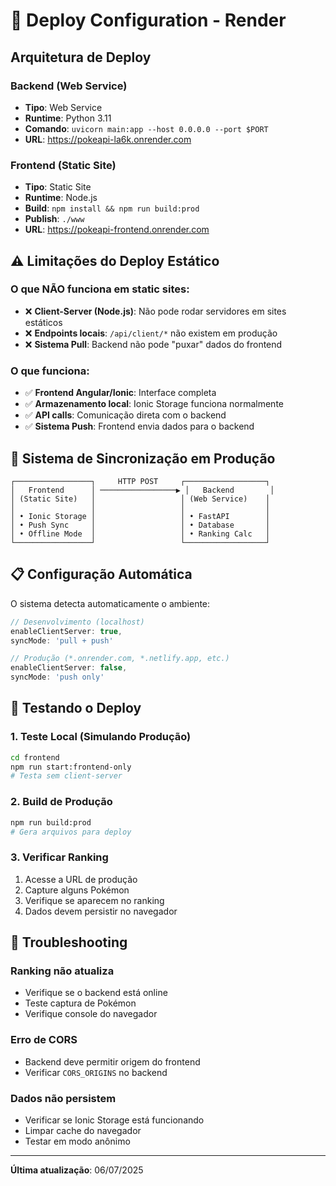 # 🚀 Deploy Configuration - Render

## Arquitetura de Deploy

### Backend (Web Service)
- **Tipo**: Web Service
- **Runtime**: Python 3.11
- **Comando**: `uvicorn main:app --host 0.0.0.0 --port $PORT`
- **URL**: https://pokeapi-la6k.onrender.com

### Frontend (Static Site)
- **Tipo**: Static Site
- **Runtime**: Node.js
- **Build**: `npm install && npm run build:prod`
- **Publish**: `./www`
- **URL**: https://pokeapi-frontend.onrender.com

## ⚠️ Limitações do Deploy Estático

### O que NÃO funciona em static sites:
- ❌ **Client-Server (Node.js)**: Não pode rodar servidores em sites estáticos
- ❌ **Endpoints locais**: `/api/client/*` não existem em produção
- ❌ **Sistema Pull**: Backend não pode "puxar" dados do frontend

### O que funciona:
- ✅ **Frontend Angular/Ionic**: Interface completa
- ✅ **Armazenamento local**: Ionic Storage funciona normalmente
- ✅ **API calls**: Comunicação direta com o backend
- ✅ **Sistema Push**: Frontend envia dados para o backend

## 🔄 Sistema de Sincronização em Produção

```
┌─────────────────┐     HTTP POST     ┌──────────────────┐
│   Frontend      │ ─────────────────▶ │   Backend        │
│ (Static Site)   │                   │ (Web Service)    │
│                 │                   │                  │
│ • Ionic Storage │                   │ • FastAPI        │
│ • Push Sync     │                   │ • Database       │
│ • Offline Mode  │                   │ • Ranking Calc   │
└─────────────────┘                   └──────────────────┘
```

## 📋 Configuração Automática

O sistema detecta automaticamente o ambiente:

```typescript
// Desenvolvimento (localhost)
enableClientServer: true,
syncMode: 'pull + push'

// Produção (*.onrender.com, *.netlify.app, etc.)
enableClientServer: false,
syncMode: 'push only'
```

## 🧪 Testando o Deploy

### 1. Teste Local (Simulando Produção)
```bash
cd frontend
npm run start:frontend-only
# Testa sem client-server
```

### 2. Build de Produção
```bash
npm run build:prod
# Gera arquivos para deploy
```

### 3. Verificar Ranking
1. Acesse a URL de produção
2. Capture alguns Pokémon
3. Verifique se aparecem no ranking
4. Dados devem persistir no navegador

## 🔧 Troubleshooting

### Ranking não atualiza
- Verifique se o backend está online
- Teste captura de Pokémon
- Verifique console do navegador

### Erro de CORS
- Backend deve permitir origem do frontend
- Verificar `CORS_ORIGINS` no backend

### Dados não persistem
- Verificar se Ionic Storage está funcionando
- Limpar cache do navegador
- Testar em modo anônimo

---

**Última atualização**: 06/07/2025
